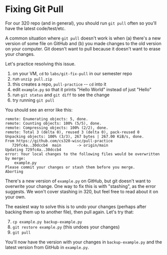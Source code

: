 # Fixing Git Pull

For our 320 repo (and in general), you should run `git pull` often so
you'll have the latest code/test/etc.

A common situation where `git pull` doesn't work is when (a) there's a
new version of some file on GitHub and (b) you made changes to the old
version on your computer.  Git doesn't want to pull because it doesn't
want to erase your changes.

Let's practice resolving this issue.

1. on your VM, `cd` to `labs/git-fix-pull` in our semester repo
2. run `unzip pull.zip`
3. this creates a repo, `pull-practice` -- `cd` into it
4. edit `example.py` so that it prints "Hello World" instead of just "Hello"
5. run `git status` and `git diff` to see the change
6. try running `git pull`

You should see an error like this:

```
remote: Enumerating objects: 5, done.
remote: Counting objects: 100% (5/5), done.
remote: Compressing objects: 100% (2/2), done.
remote: Total 3 (delta 0), reused 3 (delta 0), pack-reused 0
Unpacking objects: 100% (3/3), 267 bytes | 267.00 KiB/s, done.
From https://github.com/cs320-wisc/pull-practice
   729fc4a..30dccb4  main       -> origin/main
Updating 729fc4a..30dccb4
error: Your local changes to the following files would be overwritten by merge:
	example.py
Please commit your changes or stash them before you merge.
Aborting
```

There's a new version of `example.py` on GitHub, but git doesn't want
to overwrite your change.  One way to fix this is with "stashing", as
the error suggests.  We won't cover stashing in 320, but feel free to
read about it on your own.

The easiest way to solve this is to undo your changes (perhaps after
backing them up to another file), then pull again.  Let's try that:

7. `cp example.py backup-example.py`
8. `git restore example.py` (this undoes your changes)
9. `git pull`

You'll now have the version with your changes in `backup-example.py`
and the latest version from GitHub in `example.py`.
